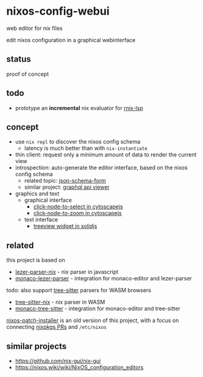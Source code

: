 # nixos-config-webui

web editor for nix files

edit nixos configuration in a graphical webinterface

## status

proof of concept

## todo

* prototype an **incremental** nix evaluator for [rnix-lsp](https://github.com/nix-community/rnix-lsp/issues/41)

## concept

* use `nix repl` to discover the nixos config schema
  * latency is much better than with `nix-instantiate`
* thin client: request only a minimum amount of data to render the current view
* introspection: auto-generate the editor interface, based on the nixos config schema
  * related topic: [json-schema-form](https://github.com/topics/json-schema-form)
  * similar project: [graphql api viewer](https://github.com/Brbb/graphql-rover)
* graphics and text
  * graphical interface
    * [click-node-to-select in cytoscapejs](http://manual.cytoscape.org/en/stable/Navigation_and_Layout.html#select)
    * [click-node-to-zoom in cytoscapejs](https://stackoverflow.com/questions/52255932/how-to-zoom-in-a-selected-node-in-cytoscape)
  * text interface
    * [treeview widget in solidjs](https://milahu.github.io/solidjs-treeview-component/)

## related

this project is based on

* [lezer-parser-nix](https://github.com/milahu/lezer-parser-nix) - nix parser in javascript
* [monaco-lezer-parser](https://github.com/milahu/monaco-lezer-parser) - integration for monaco-editor and lezer-parser

todo: also support [tree-sitter](https://github.com/tree-sitter/tree-sitter) parsers for WASM browsers

* [tree-sitter-nix](https://github.com/cstrahan/tree-sitter-nix) - nix parser in WASM
* [monaco-tree-sitter](https://github.com/milahu/monaco-tree-sitter) - integration for monaco-editor and tree-sitter

[nixos-patch-installer](https://github.com/milahu/nixos-patch-installer) is an old version of this project, with a focus on connecting [nixpkgs PRs](https://github.com/NixOS/nixpkgs/pulls) and `/etc/nixos`

## similar projects

* https://github.com/nix-gui/nix-gui
* https://nixos.wiki/wiki/NixOS_configuration_editors
